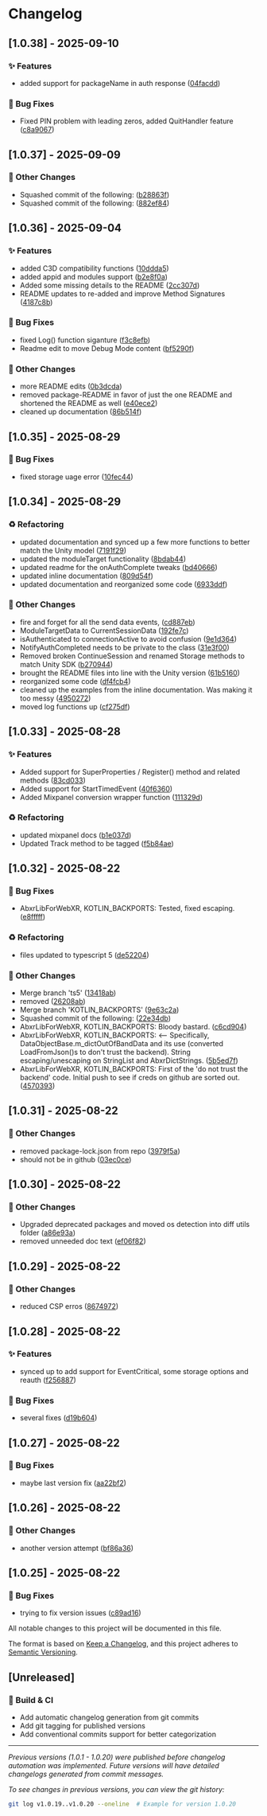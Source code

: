 # Changelog

## [1.0.38] - 2025-09-10

### ✨ Features

- added support for packageName in auth response ([04facdd](../../commit/04facdd81b70db7b0de5d68c4403dc48917c5311))

### 🐛 Bug Fixes

- Fixed PIN problem with leading zeros, added QuitHandler feature ([c8a9067](../../commit/c8a9067119d6083a1f4ff4a7b4afa4263381f00b))

## [1.0.37] - 2025-09-09

### 🔨 Other Changes

- Squashed commit of the following: ([b28863f](../../commit/b28863f827a0c7b4f287bb7bed7fe706ad4459a3))
- Squashed commit of the following: ([882ef84](../../commit/882ef846d262bbee623757263e45e0a9f57b1fea))

## [1.0.36] - 2025-09-04

### ✨ Features

- added C3D compatibility functions ([10ddda5](../../commit/10ddda54a71fdec9e9c1c12058b39c9a4aba17a6))
- added appid and modules support ([b2e8f0a](../../commit/b2e8f0a8589f65c9e562b014e6d001894bc0d6e9))
- Added some missing details to the README ([2cc307d](../../commit/2cc307d319316872b84b6a2f24558e69d43bbfe3))
- README updates to re-added and improve Method Signatures ([4187c8b](../../commit/4187c8b8f01480f92432faadea0098c46c4de038))

### 🐛 Bug Fixes

- fixed Log() function siganture ([f3c8efb](../../commit/f3c8efb0ac46127ecd4aa35cd6fa9c4de3a3bc07))
- Readme edit to move Debug Mode content ([bf5290f](../../commit/bf5290f57e6344504d4bb12e5d680f4b68c4fce3))

### 🔨 Other Changes

- more README edits ([0b3dcda](../../commit/0b3dcda687251dc68d4c281a2d020408533a27a5))
- removed package-README in favor of just the one README and shortened the README as well ([e40ece2](../../commit/e40ece25453923f1784439852948dd0c0550838d))
- cleaned up documentation ([86b514f](../../commit/86b514f81d5fe61f39f081da1362d75dc78d8dba))

## [1.0.35] - 2025-08-29

### 🐛 Bug Fixes

- fixed storage uage error ([10fec44](../../commit/10fec44f43c4e440e1dc82ea010b7d4563116398))

## [1.0.34] - 2025-08-29

### ♻️ Refactoring

- updated documentation and synced up a few more functions to better match the Unity model ([7191f29](../../commit/7191f296e7e2c523483fab9b64439130dc34aee1))
- updated the moduleTarget functionality ([8bdab44](../../commit/8bdab44b6dc6db96539081150b6b9e8b0dbcbf07))
- updated readme for the onAuthComplete tweaks ([bd40666](../../commit/bd40666be08617abf99da63d0c6ec4d10227e125))
- updated inline documentation ([809d54f](../../commit/809d54f0a618401c49bb61cf42302784f020a503))
- updated documentation and reorganized some code ([6933ddf](../../commit/6933ddf0036e5de22e919e852e0ce74933eb9360))

### 🔨 Other Changes

- fire and forget for all the send data events, ([cd887eb](../../commit/cd887ebaae28b084182458f4c8db1f750d98b2a1))
- ModuleTargetData to CurrentSessionData ([192fe7c](../../commit/192fe7cb3257c4282e56c0be1f9ba9ee3dc053c0))
- isAuthenticated to connectionActive to avoid confusion ([9e1d364](../../commit/9e1d3646d987836947226935454cfbe4967bfb02))
- NotifyAuthCompleted needs to be private to the class ([31e3f00](../../commit/31e3f00b5aa69ef7ebfd246b43f4e7ddce66e006))
- Removed broken ContinueSession and renamed Storage methods to match Unity SDK ([b270944](../../commit/b2709446358548338b87011170c248cd5f94de1c))
- brought the README files into line with the Unity version ([61b5160](../../commit/61b51605c7ab16885a00060d98d58443ecdfc4c7))
- reorganized some code ([df4fcb4](../../commit/df4fcb47bef3f4fce308a0b0d0848af8c00794f4))
- cleaned up the examples from the inline documentation. Was making it too messy ([4950272](../../commit/4950272d020717f0b63988afd916b223684add77))
- moved log functions up ([cf275df](../../commit/cf275dfdaefe207e8d62105a466d01e0e0ce84b8))

## [1.0.33] - 2025-08-28

### ✨ Features

- Added support for SuperProperties / Register() method and related methods ([83cd033](../../commit/83cd03365478822c5c6a8eba3bd1bead703d5934))
- Added support for StartTimedEvent ([40f6360](../../commit/40f63600ac48670459045c238990da0fb3c5125c))
- Added Mixpanel conversion wrapper function ([111329d](../../commit/111329df8035910439c6e1f8e2f9a1f88c795034))

### ♻️ Refactoring

- updated mixpanel docs ([b1e037d](../../commit/b1e037de167fa1159cbf746bf300dd296e8f3271))
- Updated Track method to be tagged ([f5b84ae](../../commit/f5b84ae816fa21ca4db8bd06246e4403b4bfc4c0))

## [1.0.32] - 2025-08-22

### 🐛 Bug Fixes

- AbxrLibForWebXR, KOTLIN_BACKPORTS:  Tested, fixed escaping. ([e8fffff](../../commit/e8fffffd5d79d25cab9e2315da04c3caf7fc9b92))

### ♻️ Refactoring

- files updated to typescript 5 ([de52204](../../commit/de5220437ee90df4f190037940201e2694a52fe2))

### 🔨 Other Changes

- Merge branch 'ts5' ([13418ab](../../commit/13418abc3b59f197022a14aa9e54fa424e9e9440))
- removed ([26208ab](../../commit/26208ab629c44e0d9cdad5b79ad78356d3764696))
- Merge branch 'KOTLIN_BACKPORTS' ([9e63c2a](../../commit/9e63c2a34c5062b5cf0674cfcba1505d15514b0d))
- Squashed commit of the following: ([22e34db](../../commit/22e34dbf77c6cc9d85f13c8670c48dddf02600b8))
- AbxrLibForWebXR, KOTLIN_BACKPORTS:  Bloody bastard. ([c6cd904](../../commit/c6cd9043c5c4742ed0cc5741c20950c1590d109b))
- AbxrLibForWebXR, KOTLIN_BACKPORTS: <-- Specifically, DataObjectBase.m_dictOutOfBandData and its use (converted LoadFromJson()s to don't trust the backend).  String escaping/unescaping on StringList and AbxrDictStrings. ([5b5ed7f](../../commit/5b5ed7f87a2bb8a174144f4f7ed244ca2c53b167))
- AbxrLibForWebXR, KOTLIN_BACKPORTS:  First of the 'do not trust the backend' code.  Initial push to see if creds on github are sorted out. ([4570393](../../commit/4570393b16836c5f6d1fab8d52c03b06b6d5cadc))

## [1.0.31] - 2025-08-22

### 🔨 Other Changes

- removed package-lock.json from repo ([3979f5a](../../commit/3979f5a1666cfce769a9fcc089d02d97181a7162))
- should not be in github ([03ec0ce](../../commit/03ec0ced6ad7eff64e0c70deb7db73c264dc2082))

## [1.0.30] - 2025-08-22

### 🔨 Other Changes

- Upgraded deprecated packages and moved os detection into diff utils folder ([a86e93a](../../commit/a86e93a8a1e49719dc09e2f671560853c9a4a4aa))
- removed unneeded doc text ([ef06f82](../../commit/ef06f826c33a4cef840fea2174a18ea0b49646b9))

## [1.0.29] - 2025-08-22

### 🔨 Other Changes

- reduced CSP erros ([8674972](../../commit/86749722a5c0677d5a55c852c109ea47d8bb014a))

## [1.0.28] - 2025-08-22

### ✨ Features

- synced up to add support for EventCritical, some storage options and reauth ([f256887](../../commit/f256887107a5bbbeb26806ae12292ffba7fbb512))

### 🐛 Bug Fixes

- several fixes ([d19b604](../../commit/d19b604b39ee0519c52f99b3d9947eeb093912b3))

## [1.0.27] - 2025-08-22

### 🐛 Bug Fixes

- maybe last version fix ([aa22bf2](../../commit/aa22bf2ebf4cb60c502b3f384273b094c3726430))

## [1.0.26] - 2025-08-22

### 🔨 Other Changes

- another version attempt ([bf86a36](../../commit/bf86a36fab74dfff85a6721a447f81c4973cd7b1))

## [1.0.25] - 2025-08-22

### 🐛 Bug Fixes

- trying to fix version issues ([c89ad16](../../commit/c89ad169227d2e700677fc4ba0b68afbaf3feb19))

All notable changes to this project will be documented in this file.

The format is based on [Keep a Changelog](https://keepachangelog.com/en/1.0.0/),
and this project adheres to [Semantic Versioning](https://semver.org/spec/v2.0.0.html).

## [Unreleased]

### 🔧 Build & CI

- Add automatic changelog generation from git commits
- Add git tagging for published versions
- Add conventional commits support for better categorization

---

*Previous versions (1.0.1 - 1.0.20) were published before changelog automation was implemented. Future versions will have detailed changelogs generated from commit messages.*

*To see changes in previous versions, you can view the git history:*
```bash
git log v1.0.19..v1.0.20 --oneline  # Example for version 1.0.20
```
